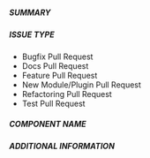 ##### SUMMARY
<!--- Describe the change below, including rationale and design decisions -->

<!--- HINT: Include "Fixes #nnn" if you are fixing an existing issue -->

<!--- Please do not forget to include a changelog fragment:
      https://docs.ansible.com/ansible/devel/community/collection_development_process.html#creating-changelog-fragments
      No need to include one for docs-only or test-only PR, and for new plugin/module PRs.
      Read about more details in CONTRIBUTING.md.
      -->

##### ISSUE TYPE
<!--- Pick one or more below and delete the rest.
      'Test Pull Request' is for PRs that add/extend tests without code changes. -->
- Bugfix Pull Request
- Docs Pull Request
- Feature Pull Request
- New Module/Plugin Pull Request
- Refactoring Pull Request
- Test Pull Request

##### COMPONENT NAME
<!--- Write the SHORT NAME of the module, plugin, task or feature below. -->

##### ADDITIONAL INFORMATION
<!--- Include additional information to help people understand the change here -->
<!--- A step-by-step reproduction of the problem is helpful if there is no related issue -->

<!--- Paste verbatim command output below, e.g. before and after your change -->
```paste below

```

